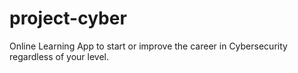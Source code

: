 # project-cyber
Online Learning App to start or improve the career in Cybersecurity regardless of your level.
